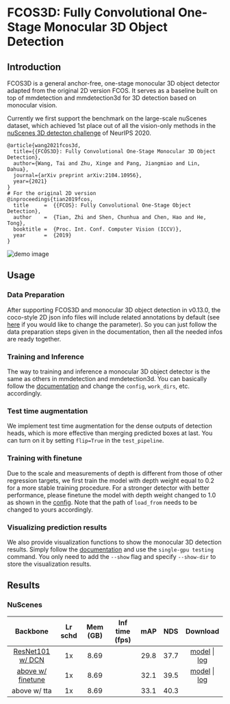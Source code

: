 # FCOS3D: Fully Convolutional One-Stage Monocular 3D Object Detection

## Introduction

<!-- [ALGORITHM] -->

FCOS3D is a general anchor-free, one-stage monocular 3D object detector adapted from the original 2D version FCOS.
It serves as a baseline built on top of mmdetection and mmdetection3d for 3D detection based on monocular vision.

Currently we first support the benchmark on the large-scale nuScenes dataset, which achieved 1st place out of all the vision-only methods in the [nuScenes 3D detecton challenge](https://www.nuscenes.org/object-detection?externalData=all&mapData=all&modalities=Camera) of NeurIPS 2020.

```
@article{wang2021fcos3d,
  title={{FCOS3D}: Fully Convolutional One-Stage Monocular 3D Object Detection},
  author={Wang, Tai and Zhu, Xinge and Pang, Jiangmiao and Lin, Dahua},
  journal={arXiv preprint arXiv:2104.10956},
  year={2021}
}
# For the original 2D version
@inproceedings{tian2019fcos,
  title     =  {{FCOS}: Fully Convolutional One-Stage Object Detection},
  author    =  {Tian, Zhi and Shen, Chunhua and Chen, Hao and He, Tong},
  booktitle =  {Proc. Int. Conf. Computer Vision (ICCV)},
  year      =  {2019}
}
```

![demo image](../../resources/browse_dataset_mono.png)

## Usage

### Data Preparation

After supporting FCOS3D and monocular 3D object detection in v0.13.0, the coco-style 2D json info files will include related annotations by default
(see [here](https://github.com/open-mmlab/mmdetection3d/blob/master/tools/data_converter/nuscenes_converter.py#L333) if you would like to change the parameter).
So you can just follow the data preparation steps given in the documentation, then all the needed infos are ready together.

### Training and Inference

The way to training and inference a monocular 3D object detector is the same as others in mmdetection and mmdetection3d. You can basically follow the [documentation](https://mmdetection3d.readthedocs.io/en/latest/1_exist_data_model.html#train-predefined-models-on-standard-datasets) and change the `config`, `work_dirs`, etc. accordingly.

### Test time augmentation

We implement test time augmentation for the dense outputs of detection heads, which is more effective than merging predicted boxes at last.
You can turn on it by setting `flip=True` in the `test_pipeline`.

### Training with finetune

Due to the scale and measurements of depth is different from those of other regression targets, we first train the model with depth weight equal to 0.2 for a more stable training procedure. For a stronger detector with better performance, please finetune the model with depth weight changed to 1.0 as shown in the [config](./fcos3d_r101_caffe_fpn_gn-head_dcn_2x8_1x_nus-mono3d_finetune.py). Note that the path of `load_from` needs to be changed to yours accordingly.

### Visualizing prediction results

We also provide visualization functions to show the monocular 3D detection results. Simply follow the [documentation](https://mmdetection3d.readthedocs.io/en/latest/1_exist_data_model.html#test-existing-models-on-standard-datasets) and use the `single-gpu testing` command. You only need to add the `--show` flag and specify `--show-dir` to store the visualization results.

## Results

### NuScenes

|  Backbone   | Lr schd | Mem (GB) | Inf time (fps) | mAP | NDS | Download |
| :---------: | :-----: | :------: | :------------: | :----: |:----: | :------: |
|[ResNet101 w/ DCN](./fcos3d_r101_caffe_fpn_gn-head_dcn_2x8_1x_nus-mono3d.py)|1x|8.69| |29.8|37.7|[model](https://download.openmmlab.com/mmdetection3d/v0.1.0_models/fcos3d/fcos3d_r101_caffe_fpn_gn-head_dcn_2x8_1x_nus-mono3d/fcos3d_r101_caffe_fpn_gn-head_dcn_2x8_1x_nus-mono3d_20210715_235813-4bed5239.pth) &#124; [log](https://download.openmmlab.com/mmdetection3d/v0.1.0_models/fcos3d/fcos3d_r101_caffe_fpn_gn-head_dcn_2x8_1x_nus-mono3d/fcos3d_r101_caffe_fpn_gn-head_dcn_2x8_1x_nus-mono3d_20210715_235813.log.json)|
|[above w/ finetune](./fcos3d_r101_caffe_fpn_gn-head_dcn_2x8_1x_nus-mono3d_finetune.py)|1x|8.69| |32.1|39.5|[model](https://download.openmmlab.com/mmdetection3d/v0.1.0_models/fcos3d/fcos3d_r101_caffe_fpn_gn-head_dcn_2x8_1x_nus-mono3d_finetune/fcos3d_r101_caffe_fpn_gn-head_dcn_2x8_1x_nus-mono3d_finetune_20210717_095645-8d806dc2.pth) &#124; [log](https://download.openmmlab.com/mmdetection3d/v0.1.0_models/fcos3d/fcos3d_r101_caffe_fpn_gn-head_dcn_2x8_1x_nus-mono3d_finetune/fcos3d_r101_caffe_fpn_gn-head_dcn_2x8_1x_nus-mono3d_finetune_20210717_095645.log.json)|
|above w/ tta|1x|8.69| |33.1|40.3| |
